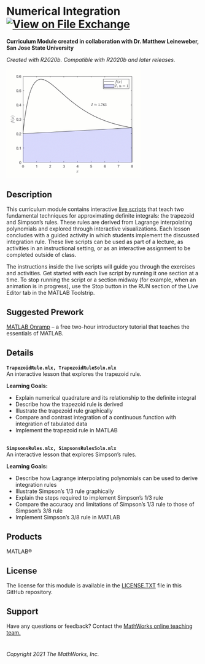 # Numerical Integration [![View <File Exchange Title> on File Exchange](https://www.mathworks.com/matlabcentral/images/matlab-file-exchange.svg)](https://www.mathworks.com/matlabcentral/fileexchange/####)
**Curriculum Module created in collaboration with Dr. Matthew Leineweber, San Jose State University**

_Created with R2020b. Compatible with R2020b and later releases._  

<img src="integration.gif" width="350">


## Description ##
This curriculum module contains interactive [live scripts](https://www.mathworks.com/products/matlab/live-editor.html) that teach two fundamental techniques for approximating definite integrals: the trapezoid and Simpson’s rules. These rules are derived from Lagrange interpolating polynomials and explored through interactive visualizations. Each lesson concludes with a guided activity in which students implement the discussed integration rule. These live scripts can be used as part of a lecture, as activities in an instructional setting, or as an interactive assignment to be completed outside of class.

The instructions inside the live scripts will guide you through the exercises and activities. Get started with each live script by running it one section at a time. To stop running the script or a section midway (for example, when an animation is in progress), use the Stop button in the RUN section of the Live Editor tab in the MATLAB Toolstrip.

## Suggested Prework ##
[MATLAB Onramp](https://www.mathworks.com/learn/tutorials/matlab-onramp.html) – a free two-hour introductory tutorial that teaches the essentials of MATLAB.

## Details ##
**`TrapezoidRule.mlx, TrapezoidRuleSoln.mlx`**  
An interactive lesson that explores the trapezoid rule.

**Learning Goals:**
- Explain numerical quadrature and its relationship to the definite integral
- Describe how the trapezoid rule is derived
- Illustrate the trapezoid rule graphically
- Compare and contrast integration of a continuous function with integration of tabulated data
- Implement the trapezoid rule in MATLAB

## ##
**`SimpsonsRules.mlx, SimpsonsRulesSoln.mlx`**  
An interactive lesson that explores Simpson’s rules.

**Learning Goals:**
- Describe how Lagrange interpolating polynomials can be used to derive integration rules
- Illustrate Simpson’s 1/3 rule graphically
- Explain the steps required to implement Simpson’s 1/3 rule
- Compare the accuracy and limitations of Simpson’s 1/3 rule to those of Simpson’s 3/8 rule
- Implement Simpson’s 3/8 rule in MATLAB

## Products ##
MATLAB&reg;

## License ##
The license for this module is available in the [LICENSE.TXT](license.txt) file in this GitHub repository.

## Support ##
Have any questions or feedback? Contact the <a href="mailto:onlineteaching@mathworks.com">MathWorks online teaching team.</a>

# #

_Copyright 2021 The MathWorks, Inc._
